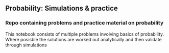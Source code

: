## Probability: Simulations & practice

### Repo containing problems and practice material on probability 

This notebook consists of multiple problems involving basics of probability. 
Where posisble the solutions are worked out analytically and then validate through simulations
